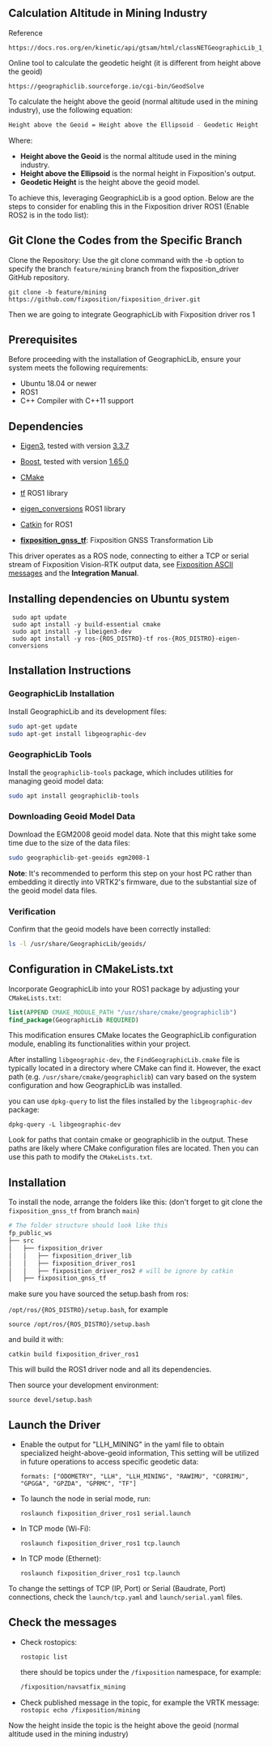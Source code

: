 ## Calculation Altitude in Mining Industry

Reference
```
https://docs.ros.org/en/kinetic/api/gtsam/html/classNETGeographicLib_1_1Geoid.html

```
Online tool to calculate the geodetic height (it is different from height above the geoid)

```
https://geographiclib.sourceforge.io/cgi-bin/GeodSolve
```

To calculate the height above the geoid (normal altitude used in the mining industry), use the following equation:

```bash
Height above the Geoid = Height above the Ellipsoid - Geodetic Height
```

Where:
- **Height above the Geoid** is the normal altitude used in the mining industry.
- **Height above the Ellipsoid** is the normal height in Fixposition's output.
- **Geodetic Height** is the height above the geoid model.

To achieve this, leveraging GeographicLib is a good option. Below are the steps to consider for enabling this in the Fixposition driver ROS1 (Enable ROS2 is in the todo list):

## Git Clone the Codes from the Specific Branch

Clone the Repository: Use the git clone command with the -b option to specify the branch `feature/mining` branch from the fixposition_driver GitHub repository.

```
git clone -b feature/mining https://github.com/fixposition/fixposition_driver.git
```
Then we are going to integrate GeographicLib with Fixposition driver ros 1

## Prerequisites

Before proceeding with the installation of GeographicLib, ensure your system meets the following requirements:
- Ubuntu 18.04 or newer
- ROS1
- C++ Compiler with C++11 support

## Dependencies

-  [Eigen3](https://eigen.tuxfamily.org/index.php?title=Main_Page), tested with version [3.3.7](https://gitlab.com/libeigen/eigen/-/releases/3.3.7)
-  [Boost](https://www.boost.org/), tested with version [1.65.0](https://www.boost.org/users/history/version_1_65_0.html)
-  [CMake](https://cmake.org/)
-  [tf](http://wiki.ros.org/tf) ROS1 library
-  [eigen_conversions](https://wiki.ros.org/eigen_conversions) ROS1 library
-  [Catkin](http://wiki.ros.org/catkin) for ROS1

-  **[fixposition_gnss_tf](https://github.com/fixposition/fixposition_gnss_tf)**: Fixposition GNSS Transformation Lib


This driver operates as a ROS node, connecting to either a TCP or serial stream of Fixposition Vision-RTK output data, see [Fixposition ASCII messages](#fixposition-ascii-messages) and the **Integration Manual**.

## Installing dependencies on Ubuntu system

```
 sudo apt update
 sudo apt install -y build-essential cmake
 sudo apt install -y libeigen3-dev
 sudo apt install -y ros-{ROS_DISTRO}-tf ros-{ROS_DISTRO}-eigen-conversions
```

## Installation Instructions

### GeographicLib Installation

Install GeographicLib and its development files:

```sh
sudo apt-get update
sudo apt-get install libgeographic-dev
```

### GeographicLib Tools

Install the `geographiclib-tools` package, which includes utilities for managing geoid model data:

```sh
sudo apt install geographiclib-tools
```

### Downloading Geoid Model Data

Download the EGM2008 geoid model data. Note that this might take some time due to the size of the data files:

```sh
sudo geographiclib-get-geoids egm2008-1
```

**Note**: It's recommended to perform this step on your host PC rather than embedding it directly into VRTK2's firmware, due to the substantial size of the geoid model data files.

### Verification

Confirm that the geoid models have been correctly installed:

```sh
ls -l /usr/share/GeographicLib/geoids/
```

## Configuration in CMakeLists.txt

Incorporate GeographicLib into your ROS1 package by adjusting your `CMakeLists.txt`:

```cmake
list(APPEND CMAKE_MODULE_PATH "/usr/share/cmake/geographiclib")
find_package(GeographicLib REQUIRED)
```
This modification ensures CMake locates the GeographicLib configuration module, enabling its functionalities within your project.

After installing `libgeographic-dev`, the `FindGeographicLib.cmake` file is typically located in a directory where CMake can find it. However, the exact path (e.g. `/usr/share/cmake/geographiclib`) can vary based on the system configuration and how GeographicLib was installed.

you can use `dpkg-query` to list the files installed by the `libgeographic-dev` package:

```
dpkg-query -L libgeographic-dev
```

Look for paths that contain cmake or geographiclib in the output. These paths are likely where CMake configuration files are located. Then you can use this path to modify the `CMakeLists.txt`.

## Installation

To install the node, arrange the folders like this: (don't forget to git clone the `fixposition_gnss_tf` from branch `main`)

```bash
# The folder structure should look like this
fp_public_ws
├── src
│   ├── fixposition_driver
│   │   ├── fixposition_driver_lib
│   │   ├── fixposition_driver_ros1
│   │   ├── fixposition_driver_ros2 # will be ignore by catkin
│   ├── fixposition_gnss_tf
```
make sure you have sourced the setup.bash from ros:

`/opt/ros/{ROS_DISTRO}/setup.bash`, for example

```
source /opt/ros/{ROS_DISTRO}/setup.bash
```

and build it with:

`catkin build fixposition_driver_ros1`

This will build the ROS1 driver node and all its dependencies.

Then source your development environment:

`source devel/setup.bash`

## Launch the Driver

-  Enable the output for "LLH_MINING" in the yaml file to obtain specialized height-above-geoid information, This setting will be utilized in future operations to access specific geodetic data:

   ` formats: ["ODOMETRY", "LLH", "LLH_MINING", "RAWIMU", "CORRIMU", "GPGGA", "GPZDA", "GPRMC", "TF"] `

-  To launch the node in serial mode, run:

   `roslaunch fixposition_driver_ros1 serial.launch`

-  In TCP mode (Wi-Fi):

   `roslaunch fixposition_driver_ros1 tcp.launch`

-  In TCP mode (Ethernet):

   `roslaunch fixposition_driver_ros1 tcp.launch`

To change the settings of TCP (IP, Port) or Serial (Baudrate, Port) connections, check the `launch/tcp.yaml` and `launch/serial.yaml` files.

## Check the messages
- Check rostopics:

  `rostopic list`


   there should be topics under the `/fixposition` namespace, for example:
   ```bash
   /fixposition/navsatfix_mining
   ```

- Check published message in the topic, for example the VRTK message:
   `rostopic echo /fixposition/mining`

Now the height inside the topic is the height above the geoid (normal altitude used in the mining industry)




